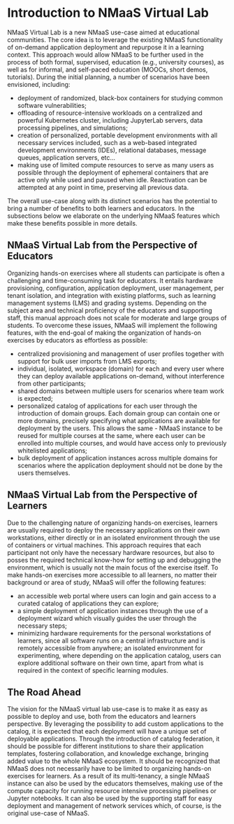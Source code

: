 # Introduction to NMaaS Virtual Lab

NMaaS Virtual Lab is a new NMaaS use-case aimed at educational communities. The core idea is to leverage the existing NMaaS functionality of on-demand application deployment and repurpose it in a learning context. This approach would allow NMaaS to be further used in the process of both formal, supervised, education (e.g., university courses), as well as for informal, and self-paced education (MOOCs, short demos, tutorials). During the initial planning, a number of scenarios have been envisioned, including:

- deployment of randomized, black-box containers for studying common software vulnerabilities;
- offloading of resource-intensive workloads on a centralized and powerful Kubernetes cluster, including JupyterLab servers, data processing pipelines, and simulations;
- creation of personalized, portable development environments with all necessary services included, such as a web-based integrated development environments (IDEs), relational databases, message queues, application servers, etc...
- making use of limited compute resources to serve as many users as possible through the deployment of ephemeral containers that are active only while used and paused when idle. Reactivation can be attempted at any point in time, preserving all previous data.

The overall use-case along with its distinct scenarios has the potential to bring a number of benefits to both learners and educators. In the subsections below we elaborate on the underlying NMaaS features which make these benefits possible in more details.

## NMaaS Virtual Lab from the Perspective of Educators

Organizing hands-on exercises where all students can participate is often a challenging and time-consuming task for educators. It entails hardware provisioning, configuration, application deployment, user management, per tenant isolation, and integration with existing platforms, such as learning management systems (LMS) and grading systems. Depending on the subject area and technical proficiency of the educators and supporting staff, this manual approach does not scale for moderate and large groups of students. To overcome these issues, NMaaS will implement the following features, with the end-goal of making the organization of hands-on exercises by educators as effortless as possible:

- centralized provisioning and management of user profiles together with support for bulk user imports from LMS exports;
- individual, isolated, workspace (domain) for each and every user where they can deploy available applications on-demand, without interference from other participants;
- shared domains between multiple users for scenarios where team work is expected;
- personalized catalog of applications for each user through the introduction of domain groups. Each domain group can contain one or more domains, precisely specifying what applications are available for deployment by the users. This allows the same - NMaaS instance to be reused for multiple courses at the same, where each user can be enrolled into multiple courses, and would have access only to previously whitelisted applications;
- bulk deployment of application instances across multiple domains for scenarios where the application deployment should not be done by the users themselves.

## NMaaS Virtual Lab from the Perspective of Learners

Due to the challenging nature of organizing hands-on exercises, learners are usually required to deploy the necessary applications on their own workstations, either directly or in an isolated environment through the use of containers or virtual machines. This approach requires that each participant not only have the necessary hardware resources, but also to posses the required technical know-how for setting up and debugging the environment, which is usually not the main focus of the exercise itself. To make hands-on exercises more accessible to all learners, no matter their background or area of study, NMaaS will offer the following features:

- an accessible web portal where users can login and gain access to a curated catalog of applications they can explore;
- a simple deployment of application instances through the use of a deployment wizard which visually guides the user through the necessary steps;
- minimizing hardware requirements for the personal workstations of learners, since all software runs on a central infrastructure and is remotely accessible from anywhere;
an isolated environment for experimenting, where depending on the application catalog, users can explore additional software on their own time, apart from what is required in the context of specific learning modules.

## The Road Ahead

The vision for the NMaaS virtual lab use-case is to make it as easy as possible to deploy and use, both from the educators and learners perspective. By leveraging the possibility to add custom applications to the catalog, it is expected that each deployment will have a unique set of deployable applications. Through the introduction of catalog federation, it should be possible for different institutions to share their application templates, fostering collaboration, and knowledge exchange, bringing added value to the whole NMaaS ecosystem. It should be recognized that NMaaS does not necessarily have to be limited to organizing hands-on exercises for learners. As a result of its multi-tenancy, a single NMaaS instance can also be used by the educators themselves, making use of the compute capacity for running resource intensive processing pipelines or Jupyter notebooks. It can also be used by the supporting staff for easy deployment and management of network services which, of course, is the original use-case of NMaaS.